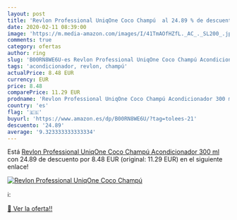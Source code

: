 ```yaml
---
layout: post
title: 'Revlon Professional UniqOne Coco Champú  al 24.89 % de descuento'
date: 2020-02-11 08:39:00
image: 'https://m.media-amazon.com/images/I/41TmAOfHZfL._AC_._SL200_.jpg'
comments: true
category: ofertas
author: ring
slug: 'B00RN8WE6U-es Revlon Professional UniqOne Coco Champú Acondicionador 300 ml'
tags: 'acondicionador, revlon, champú'
actualPrice: 8.48 EUR
currency: EUR
price: 8.48
comparePrice: 11.29 EUR
prodname: 'Revlon Professional UniqOne Coco Champú Acondicionador 300 ml'
country: 'es'
flag: '🇪🇸'
buyurl: 'https://www.amazon.es/dp/B00RN8WE6U/?tag=tolees-21'
descuento: '24.89'
average: '9.323333333333334'
---
```


Está [Revlon Professional UniqOne Coco Champú Acondicionador 300 ml](https://www.amazon.es/dp/B00RN8WE6U/?tag=tolees-21) con 24.89 de descuento por 8.48 EUR (original: 11.29 EUR) en el siguiente enlace!

[![Revlon Professional UniqOne Coco Champú ](https://m.media-amazon.com/images/I/41TmAOfHZfL._AC_._SL200_.jpg)](https://www.amazon.es/dp/B00RN8WE6U/?tag=tolees-21)

ℹ️:


[🛒 Ver la oferta!!](https://www.amazon.es/dp/B00RN8WE6U/?tag=tolees-21)
